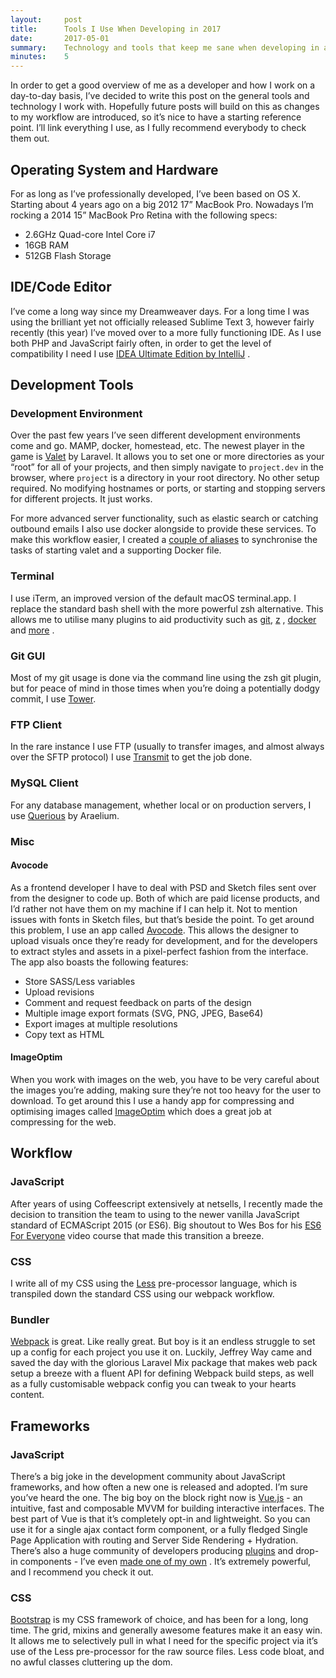 ```yaml
---
layout:     post
title:      Tools I Use When Developing in 2017
date:       2017-05-01
summary:    Technology and tools that keep me sane when developing in an ever-evolving industry
minutes:    5
---
```


In order to get a good overview of me as a developer and how I work on a day-to-day basis, I’ve decided to write this post on the general tools and technology I work with. Hopefully future posts will build on this as changes to my workflow are introduced, so it’s nice to have a starting reference point. I’ll link everything I use, as I fully recommend everybody to check them out.

## Operating System and Hardware
For as long as I’ve professionally developed, I’ve been based on OS X. Starting about 4 years ago on a big 2012 17” MacBook Pro. Nowadays I’m rocking a 2014 15” MacBook Pro Retina with the following specs:
* 2.6GHz Quad-core Intel Core i7
* 16GB RAM
* 512GB Flash Storage

## IDE/Code Editor
I’ve come a long way since my Dreamweaver days. For a long time I was using the brilliant yet not officially released Sublime Text 3, however fairly recently (this year) I’ve moved over to a more fully functioning IDE. As I use both PHP and JavaScript fairly often, in order to get the level of compatibility I need I use [IDEA Ultimate Edition by IntelliJ](https://www.jetbrains.com/idea/) .

## Development Tools
### Development Environment
Over the past few years I’ve seen different development environments come and go. MAMP, docker, homestead, etc. The newest player in the game is [Valet](https://github.com/laravel/valet) by Laravel. It allows you to set one or more directories as your “root” for all of your projects, and then simply navigate to `project.dev` in the browser, where `project` is a directory in your root directory. No other setup required. No modifying hostnames or ports, or starting and stopping servers for different projects. It just works.

For more advanced server functionality, such as elastic search or catching outbound emails I also use docker alongside to provide these services. To make this workflow easier, I created a [couple of aliases](https://github.com/samturrell/valet-aliases) to synchronise the tasks of starting valet and a supporting Docker file.

### Terminal
I use iTerm, an improved version of the default macOS terminal.app. I replace the standard bash shell with the more powerful zsh alternative. This allows me to utilise many plugins to aid productivity such as [git](https://github.com/robbyrussell/oh-my-zsh/wiki/Plugin:git), [z](https://github.com/rupa/z) , [docker](https://github.com/AeonAxan/oh-my-zsh/blob/master/plugins/docker/README.md) and [more](https://github.com/robbyrussell/oh-my-zsh/wiki/Plugins) .

### Git GUI
Most of my git usage is done via the command line using the zsh git plugin, but for peace of mind in those times when you’re doing a potentially dodgy commit, I use [Tower](https://www.git-tower.com/mac/).

### FTP Client
In the rare instance I use FTP (usually to transfer images, and almost always over the SFTP protocol) I use [Transmit](https://panic.com/transmit/) to get the job done.

### MySQL Client
For any database management, whether local or on production servers, I use [Querious](https://www.araelium.com/querious/) by Araelium. 

### Misc
#### Avocode
As a frontend developer I have to deal with PSD and Sketch files sent over from the designer to code up. Both of which are paid license products, and I’d rather not have them on my machine if I can help it. Not to mention issues with fonts in Sketch files, but that’s beside the point. To get around this problem, I use an app called [Avocode](https://avocode.com/ ). This allows the designer to upload visuals once they’re ready for development, and for the developers to extract styles and assets in a pixel-perfect fashion from the interface. The app also boasts the following features:
* Store SASS/Less variables
* Upload revisions
* Comment and request feedback on parts of the design
* Multiple image export formats (SVG, PNG, JPEG, Base64)
* Export images at multiple resolutions
* Copy text as HTML

#### ImageOptim
When you work with images on the web, you have to be very careful about the images you’re adding, making sure they’re not too heavy for the user to download. To get around this I use a handy app for compressing and optimising images called [ImageOptim](https://imageoptim.com/mac) which does a great job at compressing for the web.

## Workflow 
### JavaScript
After years of using Coffeescript extensively at netsells, I recently made the decision to transition the team to using to the newer vanilla JavaScript standard of ECMAScript 2015 (or ES6). Big shoutout to Wes Bos for his [ES6 For Everyone](https://es6.io/) video course that made this transition a breeze. 

### CSS
I write all of my CSS using the [Less](http://lesscss.org/) pre-processor language, which is transpiled down the standard CSS using our webpack workflow.

### Bundler
[Webpack](https://webpack.js.org) is great. Like really great. But boy is it an endless struggle to set up a config for each project you use it on. Luckily, Jeffrey Way came and saved the day with the glorious Laravel Mix package that makes web pack setup a breeze with a fluent API for defining Webpack build steps, as well as a fully customisable webpack config you can tweak to your hearts content.

## Frameworks
### JavaScript
There’s a big joke in the development community about JavaScript frameworks, and how often a new one is released and adopted. I’m sure you’ve heard the one. The big boy on the block right now is [Vue.js](https://vuejs.org/) - an intuitive, fast and composable MVVM for building interactive interfaces. The best part of Vue is that it’s completely opt-in and lightweight. So you can use it for a single ajax contact form component, or a fully fledged Single Page Application with routing and Server Side Rendering + Hydration. There’s also a huge community of developers producing [plugins](https://github.com/vuejs/awesome-vue) and drop-in components - I’ve even [made one of my own](https://github.com/samturrell/vue-breadcrumbs) . It’s extremely powerful, and I recommend you check it out.

### CSS
[Bootstrap](http://getbootstrap.com/) is my CSS framework of choice, and has been for a long, long time. The grid, mixins and generally awesome features make it an easy win. It allows me to selectively pull in what I need for the specific project via it’s use of the Less pre-processor for the raw source files. Less code bloat, and no awful classes cluttering up the dom.




